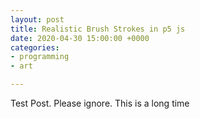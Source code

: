 ```yaml
---
layout: post
title: Realistic Brush Strokes in p5 js
date: 2020-04-30 15:00:00 +0000
categories:
- programming
- art

---
```

Test Post. Please ignore. This is a long time 